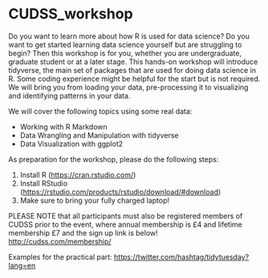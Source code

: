 # CUDSS_workshop
Do you want to learn more about how R is used for data science? Do you want to get started learning data science yourself but are struggling to begin? Then this workshop is for you, whether you are undergraduate, graduate student or at a later stage. This hands-on workshop will introduce tidyverse, the main set of packages that are used for doing data science in R. Some coding experience might be helpful for the start but is not required. We will bring you from loading your data, pre-processing it to visualizing and identifying patterns in your data.

We will cover the following topics using some real data:
- Working with R Markdown
- Data Wrangling and Manipulation with tidyverse
- Data Visualization with ggplot2

As preparation for the workshop, please do the following steps:
1) Install R (https://cran.rstudio.com/)
2) Install RStudio (https://rstudio.com/products/rstudio/download/#download)
3) Make sure to bring your fully charged laptop!

PLEASE NOTE that all participants must also be registered members of CUDSS prior to the event, where annual membership is £4 and lifetime membership £7 and the sign up link is below! http://cudss.com/membership/

Examples for the practical part:
https://twitter.com/hashtag/tidytuesday?lang=en
